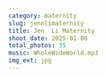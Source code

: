 ```yaml
---
category: maternity
slug: jennlimaternity
title: Jen  Li Maternity
shoot_date: 2025-01-08
total_photos: 35
music: WholeWideWorld.mp3
img_ext: jpg
---
```

